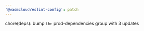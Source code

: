 ```yaml
---
'@wasmcloud/eslint-config': patch
---
```


chore(deps): bump `the` prod-dependencies group with 3 updates
